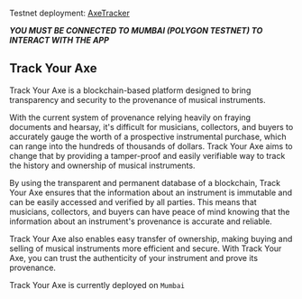
Testnet deployment: [AxeTracker](https://axetracker.netlify.app/)

  

***YOU MUST BE CONNECTED TO MUMBAI (POLYGON TESTNET) TO INTERACT WITH THE APP***

  

## Track Your Axe

  
Track Your Axe is a blockchain-based platform designed to bring transparency and security to the provenance of musical instruments. 

With the current system of provenance relying heavily on fraying documents and hearsay, it's difficult for musicians, collectors, and buyers to accurately gauge the worth of a prospective instrumental purchase, which can range into the hundreds of thousands of dollars. Track Your Axe aims to change that by providing a tamper-proof and easily verifiable way to track the history and ownership of musical instruments. 

By using the transparent and permanent database of a blockchain, Track Your Axe ensures that the information about an instrument is immutable and can be easily accessed and verified by all parties. This means that musicians, collectors, and buyers can have peace of mind knowing that the information about an instrument's provenance is accurate and reliable. 

Track Your Axe also enables easy transfer of ownership, making buying and selling of musical instruments more efficient and secure. With Track Your Axe, you can trust the authenticity of your instrument and prove its provenance. 

 
Track Your Axe is currently deployed on `Mumbai`